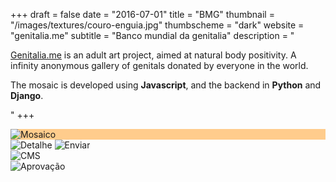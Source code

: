 +++
draft = false
date = "2016-07-01"
title = "BMG"
thumbnail = "/images/textures/couro-enguia.jpg"
thumbscheme = "dark"
website = "genitalia.me"
subtitle = "Banco mundial da genitalia"
description = "<p><a href='http://genitalia.me' class='default nomargin black underline' target='_blank'>Genitalia.me</a> is an adult art project, aimed at natural body positivity. A infinity anonymous gallery of genitals donated by everyone in the world.</p><p>The mosaic is developed using <strong>Javascript</strong>, and the backend in <strong>Python</strong> and <strong>Django</strong>.</p>"
+++


<div class="gallery">
  <div class="browser-mask" style="background-color: #ffcc8c">
    <div class="browser-screen appearFromBottom :play">
      <img src="/images/bmg/mosaic.jpg" alt="Mosaico" />
    </div>
  </div>
  <img src="/images/bmg/detail3.png" alt="Detalhe" />  
  <img src="/images/bmg/upload.png" alt="Enviar" />  
</div>
<div class="gallery container-fluid grid :horizontal">
  <div class="browser-mask pull:left w33">
    <div class="browser-screen">
      <img src="/images/bmg/admin-login.png" alt="CMS" /> 
    </div>
  </div>
  <div class="browser-mask pull:right w66">
    <div class="browser-screen">
      <img src="/images/bmg/admin-aprovacao.jpg" alt="Aprovação" />  
    </div>
  </div>

</div>